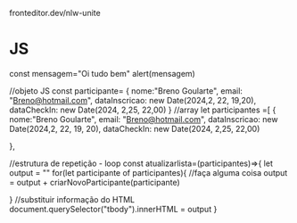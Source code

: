 fronteditor.dev/nlw-unite


# JS
const mensagem="Oi tudo bem"
alert(mensagem)


//objeto JS
const participante= {
  nome:"Breno Goularte",
  email: "Breno@hotmail.com",
  dataInscricao: new Date(2024,2, 22, 19,20),
  dataCheckIn: new Date(2024, 2,25, 22,00) 
}
//array
let participantes =[
  {
   nome:"Breno Goularte",
   email: "Breno@hotmail.com",
   dataInscricao: new Date(2024,2, 22, 19, 20),
   dataCheckIn: new Date(2024, 2,25, 22,00) 

  },

  //estrutura de repetição - loop
  const atualizarlista=(participantes)=>{
  let output = ""
  for(let participante of participantes){
    //faça alguma coisa
    output = output + criarNovoParticipante(participante)

  }
  //substituir informação do HTML
  document.querySelector("tbody").innerHTML = output
}